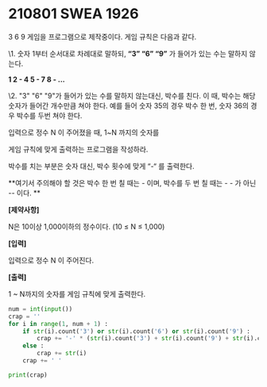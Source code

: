 # 210801 SWEA 1926

3 6 9 게임을 프로그램으로 제작중이다. 게임 규칙은 다음과 같다.

 

\1. 숫자 1부터 순서대로 차례대로 말하되, **“3” “6” “9”** 가 들어가 있는 수는 말하지 않는다.

 **1 2 - 4 5 - 7 8 - …**

\2. "3" "6" "9"가 들어가 있는 수를 말하지 않는대신, 박수를 친다. 이 때, 박수는 해당 숫자가 들어간 개수만큼 쳐야 한다. 
예를 들어 숫자 35의 경우 박수 한 번, 숫자 36의 경우 박수를 두번 쳐야 한다.

입력으로 정수 N 이 주어졌을 때, 1~N 까지의 숫자를

게임 규칙에 맞게 출력하는 프로그램을 작성하라.

박수를 치는 부분은 숫자 대신, 박수 횟수에 맞게 “-“ 를 출력한다.

**여기서 주의해야 할 것은 박수 한 번 칠 때는 - 이며, 박수를 두 번 칠 때는 - - 가 아닌 -- 이다. 
** 

**[제약사항]**

N은 10이상 1,000이하의 정수이다. (10 ≤ N ≤ 1,000)

 

**[입력]**

입력으로 정수 N 이 주어진다.


**[출력]**

1 ~ N까지의 숫자를 게임 규칙에 맞게 출력한다.

```PYTHON
num = int(input())
crap = ''
for i in range(1, num + 1) :
    if str(i).count('3') or str(i).count('6') or str(i).count('9') :
        crap += '-' * (str(i).count('3') + str(i).count('9') + str(i).count('6'))
    else :
        crap += str(i)
    crap += ' '

print(crap)
```